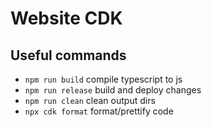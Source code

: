 # Website CDK

## Useful commands

* `npm run build`   compile typescript to js
* `npm run release` build and deploy changes
* `npm run clean`   clean output dirs
* `npx cdk format`  format/prettify code
